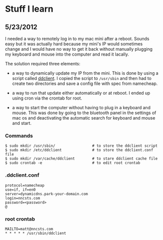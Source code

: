 Stuff I learn
=============

5/23/2012
---------
I needed a way to remotely log in to my mac mini after a reboot. Sounds easy
but it was actually hard because my mini's IP would sometimes change and I 
would have no way to get it back without manually plugging my keyboard and
mouse into the computer and read it lacally.

The solution required three elements:

*   a way to dynamically update my IP from the mini. This is done by using
    a script called [ddclient](http://sourceforge.net/apps/trac/ddclient).
    I copied the script to `/usr/sbin` and then had to create two 
    directories and save a config file with spec from namecheap.

*   a way to run that update either automatically or at reboot. I ended up
    using cron via the crontab for root.

*   a way to start the computer without having to plug in a keyboard and
    mouse. This was done by going to the bluetooth panel in the settings
    of mac os and deactivating the automatic search for keyboard and mouse
    and start.

### Commands

    $ sudo mkdir /usr/sbin/                 # to store the ddclient script
    $ sudo mkdir /etc/ddclient              # to store the ddclient.conf file
    $ sudo mkdir /var/cache/ddclient        # to stare ddclient cache file
    $ sudo crontab -e                       # to edit root crontab

### .ddclient.conf

    protocol=namecheap
    use=if, if=en0
    server=dynamicdns.park-your-domain.com
    login=nncsts.com
    password=<password>
    @

### root crontab

    MAILTO=matt@nncsts.com
    * * * * * /usr/sbin/ddclient

